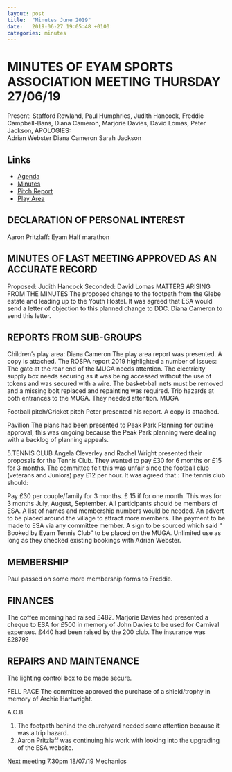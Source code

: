 ```yaml
---
layout: post
title:  "Minutes June 2019"
date:   2019-06-27 19:05:48 +0100
categories: minutes
---
```

# MINUTES OF EYAM SPORTS ASSOCIATION  MEETING THURSDAY 27/06/19
Present:  Stafford Rowland, Paul Humphries, Judith Hancock, Freddie Campbell-Bans, Diana Cameron, Marjorie Davies, David Lomas, Peter Jackson,
APOLOGIES:  
Adrian Webster
Diana Cameron
Sarah Jackson


## Links
* [Agenda](../../../../assets/2019-06-27/agenda.docx)
* [Minutes](../../../../assets/2019-06-27/minutes.docx)
* [Pitch Report](../../../../assets/2019-06-27/pitchReport.pdf)
* [Play Area](../../../../assets/2019-06-27/playArea.docx)


## DECLARATION OF PERSONAL INTEREST
Aaron Pritzlaff: Eyam Half marathon
## MINUTES OF LAST MEETING APPROVED AS AN ACCURATE RECORD
Proposed: Judith Hancock
Seconded: David Lomas
MATTERS ARISING FROM THE MINUTES
The proposed change to the footpath from the Glebe estate and leading up to the Youth Hostel. It was agreed that ESA would send a letter of objection to this planned change to DDC.  Diana Cameron to send this letter.

## REPORTS FROM SUB-GROUPS
Children’s play area: Diana Cameron
The play area report was presented.  A copy is attached.
The ROSPA report 2019 highlighted a number of issues:
The gate at the rear end of the MUGA needs attention.
The electricity supply box needs securing as it was being accessed without the use of tokens and was secured with a wire.
The basket-ball nets must be removed and a missing bolt replaced and repainting was required.
Trip hazards at both entrances to the MUGA. They needed attention.
MUGA


Football pitch/Cricket pitch
Peter presented his report. A copy is attached.

Pavilion
The plans had been presented to Peak Park Planning for outline approval, this was ongoing because the Peak Park planning were dealing with a backlog of planning appeals.


5.TENNIS CLUB
Angela Cleverley and Rachel Wright presented their proposals for the Tennis Club.  They wanted to pay £30 for 6 months or £15 for 3 months. The committee felt this was unfair since the football club (veterans and Juniors) pay £12 per hour. It was agreed that : The tennis club should:

 Pay £30 per couple/family for 3 months. £ 15 if for one month.
This was for 3 months July, August, September.
All participants should be members of ESA. A list of names and membership numbers would be needed. 
An  advert to be placed around the village to attract more members.
The payment to be made to ESA via any committee member.
A sign to be sourced which said “ Booked by Eyam Tennis Club” to be placed on the MUGA.
Unlimited use as long as they checked existing bookings with Adrian Webster.

## MEMBERSHIP
Paul passed on some more membership forms to Freddie.

## FINANCES
The coffee morning had raised £482. Marjorie Davies had presented a cheque to ESA for £500 in memory of John Davies to be used for Carnival expenses. £440 had been raised by the 200 club.
The insurance was £2879?

## REPAIRS AND MAINTENANCE
The lighting control box to be made secure.


FELL RACE
The committee approved the purchase of a shield/trophy in memory of Archie Hartwright.


A.O.B
1. The footpath behind the churchyard needed some attention because it was a trip hazard.
2. Aaron Pritzlaff was continuing his work with looking into the upgrading of the ESA website.


Next meeting 7.30pm 18/07/19 Mechanics





